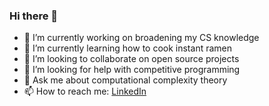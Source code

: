 ### Hi there 👋

- 🔭 I’m currently working on broadening my CS knowledge
- 🌱 I’m currently learning how to cook instant ramen
- 👯 I’m looking to collaborate on open source projects
- 🤔 I’m looking for help with competitive programming
- 💬 Ask me about computational complexity theory
- 📫 How to reach me: [LinkedIn](https://linkedin.com/in/edward70)
